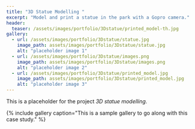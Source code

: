 ```yaml
---
title: "3D Statue Modelling "
excerpt: "Model and print a statue in the park with a Gopro camera."
header:
  teaser: /assets/images/portfolio/3Dstatue/printed_model-th.jpg
gallery:
  - url: /assets/images/portfolio/3Dstatue/statue.jpg
    image_path: assets/images/portfolio/3Dstatue/statue.jpg
    alt: "placeholder image 1"
  - url: /assets/images/portfolio/3Dstatue/images.png
    image_path: assets/images/portfolio/3Dstatue/images.png
    alt: "placeholder image 2"
  - url: /assets/images/portfolio/3Dstatue/printed_model.jpg
    image_path: assets/images/portfolio/3Dstatue/printed_model.jpg
    alt: "placeholder image 3"
---
```


This is a placeholder for the project *3D statue modelling*.

{% include gallery caption="This is a sample gallery to go along with this case study." %}

